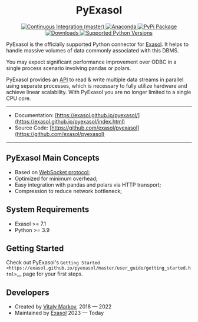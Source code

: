 <h1 align="center">PyExasol</h1>
<p align="center">
<a href="https://github.com/exasol/pyexasol/actions/workflows/pr-merge.yml">
    <img src="https://github.com/exasol/pyexasol/actions/workflows/pr-merge.yml/badge.svg?branch=master" alt="Continuous Integration (master)">
</a>
<a href="https://anaconda.org/conda-forge/pyexasol">
    <img src="https://anaconda.org/conda-forge/pyexasol/badges/version.svg" alt="Anaconda">
</a>
<a href="https://pypi.org/project/pyexasol/">
    <img src="https://img.shields.io/pypi/v/pyexasol" alt="PyPi Package">
</a>
<a href="https://pypi.org/project/pyexasol/">
    <img src="https://img.shields.io/pypi/dm/pyexasol" alt="Downloads">
</a>
<a href="https://pypi.org/project/pyexasol/">
    <img src="https://img.shields.io/pypi/pyversions/pyexasol" alt="Supported Python Versions">
</a>
</p>

PyExasol is the officially supported Python connector for [Exasol](https://www.exasol.com). It helps to handle massive volumes of data commonly associated with this DBMS.

You may expect significant performance improvement over ODBC in a single process scenario involving pandas or polars.

PyExasol provides an [API](https://exasol.github.io/pyexasol/master/api.html) to read & write multiple data streams in parallel using separate processes, which is necessary to fully utilize hardware and achieve linear scalability. With PyExasol you are no longer limited to a single CPU core.

---
* Documentation: [https://exasol.github.io/pyexasol/](https://exasol.github.io/pyexasol/index.html)
* Source Code: [https://github.com/exasol/pyexasol](https://github.com/exasol/pyexasol)
---

## PyExasol Main Concepts

- Based on [WebSocket protocol](https://github.com/exasol/websocket-api);
- Optimized for minimum overhead;
- Easy integration with pandas and polars via HTTP transport;
- Compression to reduce network bottleneck;


## System Requirements

- Exasol >= 7.1
- Python >= 3.9

## Getting Started

Check out PyExasol's `Getting Started <https://exasol.github.io/pyexasol/master/user_guide/getting_started.html>`__ page for your first steps.

## Developers
* Created by [Vitaly Markov](https://www.linkedin.com/in/markov-vitaly/), 2018 — 2022
* Maintained by [Exasol](https://www.exasol.com) 2023 — Today
